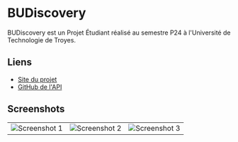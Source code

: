 # BUDiscovery

BUDiscovery est un Projet Étudiant réalisé au semestre P24 à l'Université de Technologie de Troyes.

## Liens

* [Site du projet](https://budiscovery.hlly.fr/)
* [GitHub de l'API](https://github.com/Odyrac/BUDiscoveryAPI)

## Screenshots

<table>
  <tr>
    <td style="max-width: 150px;">
      <img src="https://imgur.com/A3F9cPX.png" alt="Screenshot 1">
    </td>
    <td style="max-width: 150px;">
      <img src="https://imgur.com/K5eBB4a.png" alt="Screenshot 2">
    </td>
    <td style="max-width: 150px;">
      <img src="https://imgur.com/ZrX08q0.png" alt="Screenshot 3">
    </td>
  </tr>
</table>